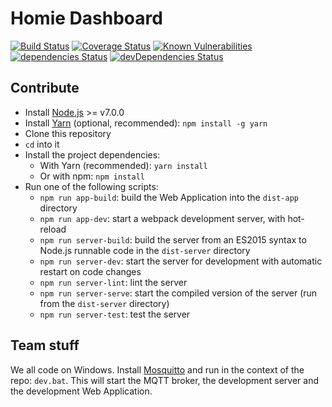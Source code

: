 Homie Dashboard
===============

[![Build Status](https://travis-ci.org/INTECH-RGBH/homie-dashboard.svg?branch=master)](https://travis-ci.org/INTECH-RGBH/homie-dashboard) [![Coverage Status](https://coveralls.io/repos/github/INTECH-RGBH/homie-dashboard/badge.svg?branch=master)](https://coveralls.io/github/INTECH-RGBH/homie-dashboard?branch=master) [![Known Vulnerabilities](https://snyk.io/test/github/intech-rgbh/homie-dashboard/badge.svg)](https://snyk.io/test/github/intech-rgbh/homie-dashboard) [![dependencies Status](https://david-dm.org/INTECH-RGBH/homie-dashboard/status.svg)](https://david-dm.org/INTECH-RGBH/homie-dashboard) [![devDependencies Status](https://david-dm.org/INTECH-RGBH/homie-dashboard/dev-status.svg)](https://david-dm.org/INTECH-RGBH/homie-dashboard?type=dev)

## Contribute

* Install [Node.js](https://nodejs.org/en/) >= v7.0.0
* Install [Yarn](https://yarnpkg.com/) (optional, recommended): `npm install -g yarn`
* Clone this repository
* `cd` into it
* Install the project dependencies:
  * With Yarn (recommended): `yarn install`
  * Or with npm: `npm install`
* Run one of the following scripts:
  * `npm run app-build`: build the Web Application into the `dist-app` directory
  * `npm run app-dev`: start a webpack development server, with hot-reload
  * `npm run server-build`: build the server from an ES2015 syntax to Node.js runnable code in the `dist-server` directory
  * `npm run server-dev`: start the server for development with automatic restart on code changes
  * `npm run server-lint`: lint the server
  * `npm run server-serve`: start the compiled version of the server (run from the `dist-server` directory)
  * `npm run server-test`: test the server

## Team stuff

We all code on Windows. Install [Mosquitto](https://mosquitto.org/download/) and run in the context of the repo: `dev.bat`. This will start the MQTT broker, the development server and the development Web Application.
